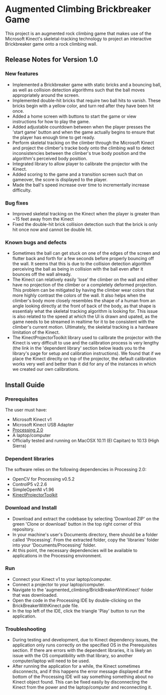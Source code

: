 # Augmented Climbing Brickbreaker Game

This project is an augmented rock climbing game that makes use of the Microsoft Kinect's skeletal-tracking technology to project an interactive Brickbreaker game onto a rock climbing wall.

## Release Notes for Version 1.0

### New features

- Implemented a Brickbreaker game with static bricks and a bouncing ball, as well as collision detection algorithms such that the ball moves appropriately around the screen.
- Implemented double-hit bricks that require two ball hits to vanish. These bricks begin with a yellow color, and turn red after they have been hit once.
- Added a home screen with buttons to start the game or view instructions for how to play the game.
- Added adjustable countdown between when the player presses the 'start game' button and when the game actually begins to ensure that the player has enough time to get ready.
- Perform skeletal tracking on the climber through the Microsoft Kinect and project the climber's tracke body onto the climbing wall to detect inconsistencies between the climber's true body position and the algorithm's perceived body position.
- Integrated library to allow player to calibrate the projector with the Kinect.
- Added scoring to the game and a transition screen such that on gameover, the score is displayed to the player.
- Made the ball's speed increase over time to incrementally increase difficulty.

### Bug fixes

- Improved skeletal tracking on the Kinect when the player is greater than ~15 feet away from the Kinect
- Fixed the double-hit brick collision detection such that the brick is only hit once now and cannot be double hit.

### Known bugs and defects

- Sometimes the ball can get stuck on one of the edges of the screen and flutter back and forth for a few seconds before properly bouncing off the wall. It seems that this is due to the collision detection algorithm perceiving the ball as being in collision with the ball even after it bounces off the wall already.
- The Kinect can relatively easily 'lose' the climber on the wall and either have no projection of the climber or a completely deformed projection. This problem can be mitigated by having the climber wear colors that more highly contrast the colors of the wall. It also helps when the climber's body more closely resembles the shape of a human from an angle looking directly at the front of back of the body, as that shape is essentialy what the skeletal tracking algorithm is looking for. This issue is also related to the speed at which the UI is drawn and upated, as the game needs to be streamed in realtime for it to be consistent with the climber's current motion. Ultimately, the skeletal tracking is a hardware limitation of the Kinect.
- The KinectProjectorToolkit library used to calibrate the projector with the Kinect is very difficult to use and the calibration process is very lengthy (the link in the 'dependent library' section below leads you to the library's page for setup and calibration instructions). We found that if we place the Kinect direclty on top of the projector, the default calibration works very well and better than it did for any of the instances in which we created our own calibrations.

## Install Guide 

### Prerequisites

The user must have:
- Microsoft Kinect v1
- Microsoft Kinect USB Adapter
- [Processing 2.0](https://processing.org/)
- A laptop/computer
- Officially tested and running on MacOSX 10.11 (El Capitan) to 10.13 (High Sierra)

### Dependent libraries

The software relies on the following dependencies in Processing 2.0:
- OpenCV for Processing v0.5.2
- ControlP5 v2.2.6
- SimpleOpenNI v1.96
- [KinectProjectorToolkit](<https://github.com/genekogan/KinectProjectorToolkit>)

### Download and Install

- Download and extract the codebase by selecting 'Download ZIP' on the green 'Clone or download' button in the top right corner of this repository.
- In your machine's user's Documents directory, there should be a folder called 'Processing'. From the extracted folder, copy the 'libraries' folder into your 'Documents/Processing' folder.
- At this point, the necessary dependencies will be available to applications in the Processing environment.

### Run

- Connect your Kinect v1 to your laptop/computer.
- Connect a projector to your laptop/computer.
- Navigate to the 'augmented_climbing/BrickBreakerWithKinect' folder that was downloaded.
- Open the code in the Processing IDE by double-clicking on the BrickBreakerWithKinect.pde file.
- In the top left of the IDE, click the triangle 'Play' button to run the application.

### Troubleshooting

- During testing and development, due to Kinect dependency issues, the application only runs correctly on the specified OS in the Prerequisites section. If there are errors with the dependent libraries, it is likely an issue with the OS compatibility with that library, so another computer/laptop will need to be used.
- After running the application for a while, the Kinect sometimes disconnects, and if this happens the error message displayed at the bottom of the Processing IDE will say something something about no Kinect object found. This can be fixed easily by disconnecting the Kinect from the power and the laptop/computer and reconnecting it.
